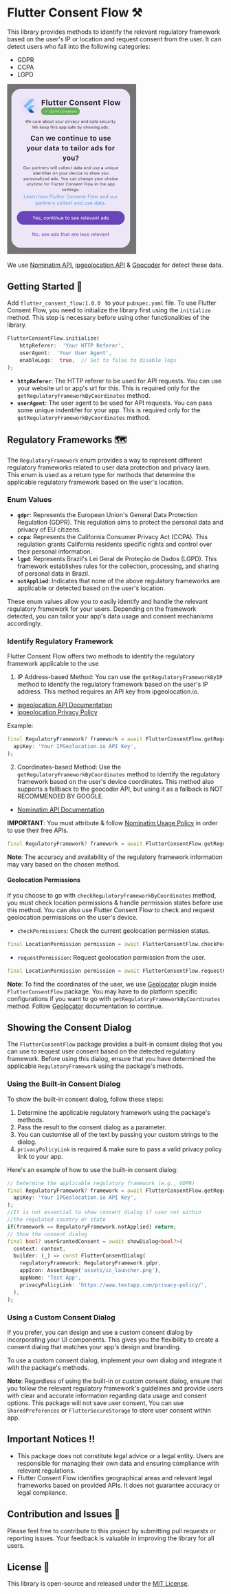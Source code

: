 
# Flutter Consent Flow ⚒
This library provides methods to identify the relevant regulatory framework based on the user's IP or location and request consent from the user. It can detect users who fall into the following categories:
- GDPR
- CCPA
- LGPD

<img  src="https://github.com/DewminaUdayashan/flutter_consent_flow/blob/main/screenshots/2.png?raw=true"  alt="FlutterConsentFlow"  width="300"/>

We use [Nominatim API](https://nominatim.org/release-docs/latest/api/Overview/),  [ipgeolocation API](https://ipgeolocation.io) & [Geocoder](https://pub.dev/packages/flutter_geocoder) for detect these data.

## Getting Started 🚀
Add `flutter_consent_flow:1.0.0 ` to your `pubspec.yaml` file.
To use Flutter Consent Flow, you need to initialize the library first using the `initialize` method. This step is necessary before using other functionalities of the library.
```dart
FlutterConsentFlow.initialize(
	httpReferer:  'Your HTTP Referer',
	userAgent:  'Your User Agent',
	enableLogs:  true,  // Set to false to disable logs
);
```
- **`httpReferer`**: The HTTP referer to be used for API requests. You can use your website url or app's url for this. This is required only for the `getRegulatoryFrameworkByCoordinates` method.
- **`userAgent`**: The user agent to be used for API requests. You can pass some unique indentifer for your app. This is required only for the `getRegulatoryFrameworkByCoordinates` method.

## Regulatory Frameworks 🗺️

The `RegulatoryFramework` enum provides a way to represent different regulatory frameworks related to user data protection and privacy laws. This enum is used as a return type for methods that determine the applicable regulatory framework based on the user's location.

### Enum Values  
- **`gdpr`**: Represents the European Union's General Data Protection Regulation (GDPR). This regulation aims to protect the personal data and privacy of EU citizens.
- **`ccpa`**: Represents the California Consumer Privacy Act (CCPA). This regulation grants California residents specific rights and control over their personal information. 
- **`lgpd`**: Represents Brazil's Lei Geral de Proteção de Dados (LGPD). This framework establishes rules for the collection, processing, and sharing of personal data in Brazil.
- **`notApplied`**: Indicates that none of the above regulatory frameworks are applicable or detected based on the user's location. 

These enum values allow you to easily identify and handle the relevant regulatory framework for your users. Depending on the framework detected, you can tailor your app's data usage and consent mechanisms accordingly.

### Identify Regulatory Framework
Flutter Consent Flow offers two methods to identify the regulatory framework applicable to the use

  1. IP Address-based Method: You can use the `getRegulatoryFrameworkByIP` method to identify the regulatory framework based on the user's IP address. This method requires an API key from ipgeolocation.io.
- [ipgeolocation API Documentation](https://ipgeolocation.io/documentation.html)
- [ipgeolocation Privacy Policy](https://ipgeolocation.io/privacy.html)

Example:
```dart
final RegulatoryFramework? framework = await FlutterConsentFlow.getRegulatoryFrameworkByIP(
  apiKey: 'Your IPGeolocation.io API Key',
);
```
  
2. Coordinates-based Method: Use the `getRegulatoryFrameworkByCoordinates` method to identify the regulatory framework based on the user's device coordinates. This method also supports a fallback to the geocoder API, but using it as a fallback is NOT RECOMMENDED BY GOOGLE.
- [Nominatim API Documentation](https://nominatim.org/release-docs/latest/api/Overview/)

**IMPORTANT**:  You must attribute & follow [Nominatim Usage Policy](https://operations.osmfoundation.org/policies/nominatim/) in order to use their free APIs.

```dart
final RegulatoryFramework? framework = await FlutterConsentFlow.getRegulatoryFrameworkByCoordinates();
```

**Note**: The accuracy and availability of the regulatory framework information may vary based on the chosen method.

  
#### Geolocation Permissions
If you choose to go with `checkRegulatoryFrameworkByCoordinates` method, you must check location permissions & handle permission states before use this method.
You can also use Flutter Consent Flow to check and request geolocation permissions on the user's device.

- `checkPermissions`: Check the current geolocation permission status.

```dart
final LocationPermission permission = await FlutterConsentFlow.checkPermissions();
```

- `requestPermission`: Request geolocation permission from the user.
```dart
final LocationPermission permission = await FlutterConsentFlow.requestPermission();
```

**Note**: To find the coordinates of the user, we use [Geolocator](https://pub.dev/packages/geolocator) plugin inside `FlutterConsentFlow` package. You may have to do platform specific configurations if you want to go with `getRegulatoryFrameworkByCoordinates` method. Follow [Geolocator](https://pub.dev/packages/geolocator) documentation to continue. 


## Showing the Consent Dialog 

The `FlutterConsentFlow` package provides a built-in consent dialog that you can use to request user consent based on the detected regulatory framework. Before using this dialog, ensure that you have determined the applicable `RegulatoryFramework` using the package's methods.

### Using the Built-in Consent Dialog

To show the built-in consent dialog, follow these steps:

1. Determine the applicable regulatory framework using the package's methods.
2. Pass the result to the consent dialog as a parameter.
3. You can customise all of the text by passing your custom strings to the dialog.
4. `privacyPolicyLink` is required & make sure to pass a valid privacy policy link to your app.

Here's an example of how to use the built-in consent dialog:

```dart
// Determine the applicable regulatory framework (e.g., GDPR)
final RegulatoryFramework? framework = await FlutterConsentFlow.getRegulatoryFrameworkByIP(
  apiKey: 'Your IPGeolocation.io API Key',
);
//It is not essential to show consent dialog if user not within
//the regulated country or state
if(framework == RegulatoryFramework.notApplied) return;
// Show the consent dialog
final bool? userGrantedConsent = await showDialog<bool?>(
  context: context,
  builder: (_) => const FlutterConsentDialog(
    regulatoryFramework: RegulatoryFramework.gdpr,
    appIcon: AssetImage('assets/ic_launcher.png'),
    appName: 'Test App',
    privacyPolicyLink: 'https://www.testapp.com/privacy-policy/',
  ),
);
```
### Using a Custom Consent Dialog
If you prefer, you can design and use a custom consent dialog by incorporating your UI components. This gives you the flexibility to create a consent dialog that matches your app's design and branding.

To use a custom consent dialog, implement your own dialog and integrate it with the package's methods.

**Note**: Regardless of using the built-in or custom consent dialog, ensure that you follow the relevant regulatory framework's guidelines and provide users with clear and accurate information regarding data usage and consent options. This package will not save user consent, You can use `SharedPreferences` or `FlutterSecureStorage` to store user consent within app. 
  
## Important Notices ‼️
- This package does not constitute legal advice or a legal entity. Users are responsible for managing their own data and ensuring compliance with relevant regulations.
- Flutter Consent Flow identifies geographical areas and relevant legal frameworks based on provided APIs. It does not guarantee accuracy or legal compliance.

## Contribution and Issues 🤝
Please feel free to contribute to this project by submitting pull requests or reporting issues. Your feedback is valuable in improving the library for all users.

## License 🪪
This library is open-source and released under the [MIT License](https://opensource.org/license/mit/).